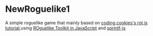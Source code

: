 # NewRoguelike1
A simple roguelike game that mainly based on [coding cookies's rot.js tutorial](http://www.codingcookies.com/2013/04/01/building-a-roguelike-in-javascript-part-1/),using [ROguelike Toolkit in JavaScript](https://github.com/ondras/rot.js) and [sprintf-js](https://github.com/alexei/sprintf.js)